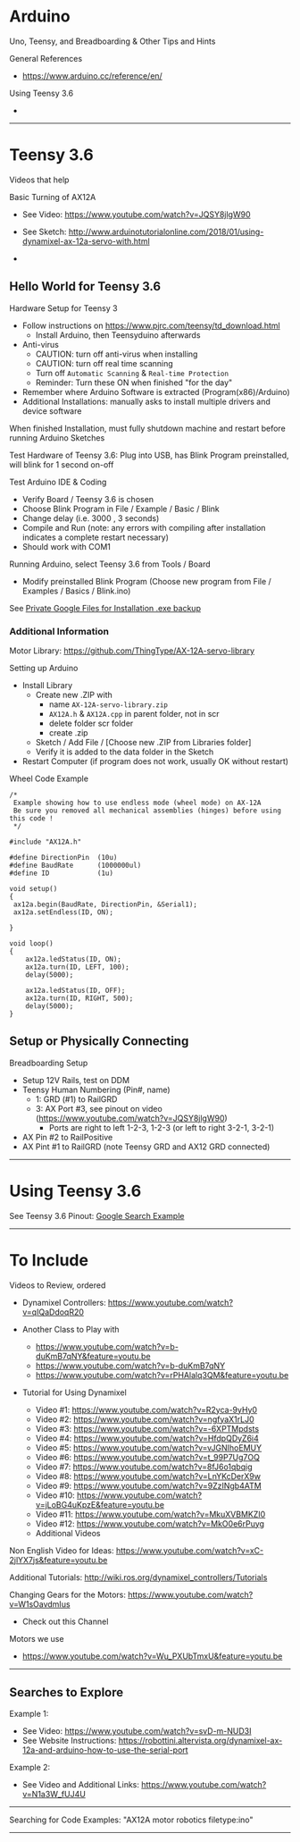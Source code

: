 # Arduino
Uno, Teensy, and Breadboarding &amp; Other Tips and Hints

General References
- https://www.arduino.cc/reference/en/

Using Teensy 3.6
- <a href=""></a>
---

# Teensy 3.6

Videos that help

Basic Turning of AX12A
- See Video: https://www.youtube.com/watch?v=JQSY8jlgW90
- See Sketch: http://www.arduinotutorialonline.com/2018/01/using-dynamixel-ax-12a-servo-with.html


-
## Hello World for Teensy 3.6

Hardware Setup for Teensy 3
- Follow instructions on https://www.pjrc.com/teensy/td_download.html
  - Install Arduino, then Teensyduino afterwards
- Anti-virus
  - CAUTION: turn off anti-virus when installing
  - CAUTION: turn off real time scanning
  - Turn off `Automatic Scanning` & `Real-time Protection`
  - Reminder: Turn these ON when finished "for the day"
- Remember where Arduino Software is extracted (Program(x86)/Arduino)
- Additional Installations: manually asks to install multiple drivers and device software

When finished Installation, must fully shutdown machine and restart before running Arduino Sketches

Test Hardware of Teensy 3.6: Plug into USB, has Blink Program preinstalled, will blink for 1 second on-off

Test Arduino IDE & Coding
- Verify Board / Teensy 3.6 is chosen
- Choose Blink Program in File / Example / Basic / Blink
- Change delay (i.e. 3000 , 3 seconds)
- Compile and Run (note: any errors with compiling after installation indicates a complete restart necessary)
- Should work with COM1

Running Arduino, select Teensy 3.6 from Tools / Board
- Modify preinstalled Blink Program (Choose new program from File / Examples / Basics / Blink.ino)

See <a href="https://drive.google.com/drive/folders/193Be1EvXhHWg-i1rmQdFSfw4CR-nRi6t">Private Google Files for Installation .exe backup</a>

### Additional Information

Motor Library: https://github.com/ThingType/AX-12A-servo-library

Setting up Arduino
- Install Library
  - Create new .ZIP with
    - name `AX-12A-servo-library.zip`
    - `AX12A.h` & `AX12A.cpp` in parent folder, not in scr
    - delete folder scr folder
    - create .zip
  - Sketch / Add File / [Choose new .ZIP from Libraries folder]
  - Verify it is added to the data folder in the Sketch
- Restart Computer (if program does not work, usually OK without restart)

Wheel Code Example
```
/*
 Example showing how to use endless mode (wheel mode) on AX-12A
 Be sure you removed all mechanical assemblies (hinges) before using this code !
 */

#include "AX12A.h"

#define DirectionPin  (10u)
#define BaudRate      (1000000ul)
#define ID            (1u)

void setup()
{
 ax12a.begin(BaudRate, DirectionPin, &Serial1);
 ax12a.setEndless(ID, ON);

}

void loop()
{
    ax12a.ledStatus(ID, ON);
    ax12a.turn(ID, LEFT, 100);
    delay(5000);

    ax12a.ledStatus(ID, OFF);
    ax12a.turn(ID, RIGHT, 500);
    delay(5000);
}
```

## Setup or Physically Connecting

Breadboarding Setup
- Setup 12V Rails, test on DDM
- Teensy Human Numbering (Pin#, name)
  - 1: GRD (#1) to RailGRD
  - 3: AX Port #3, see pinout on video (https://www.youtube.com/watch?v=JQSY8jlgW90)
    - Ports are right to left 1-2-3, 1-2-3 (or left to right 3-2-1, 3-2-1)
- AX Pin #2 to RailPositive
- AX Pint #1 to RailGRD (note Teensy GRD and AX12 GRD connected)

---

# Using Teensy 3.6

See Teensy 3.6 Pinout: <a href="https://www.google.com/search?q=teensy+3.6+pinout&tbm=isch&source=univ&sa=X&ved=2ahUKEwj7yO6HxNTgAhUXsp4KHTMeDh0QsAR6BAgFEAE&biw=1920&bih=977#imgrc=kniwTQNLNOoUlM:">Google Search Example</a>

---

# To Include

Videos to Review, ordered
- Dynamixel Controllers: https://www.youtube.com/watch?v=qIQaDdoqR20

- Another Class to Play with
  - https://www.youtube.com/watch?v=b-duKmB7qNY&feature=youtu.be
  - https://www.youtube.com/watch?v=b-duKmB7qNY
  - https://www.youtube.com/watch?v=rPHAlalq3QM&feature=youtu.be

- Tutorial for Using Dynamixel
  - Video #1: https://www.youtube.com/watch?v=R2yca-9yHy0
  - Video #2: https://www.youtube.com/watch?v=ngfyaX1rLJ0
  - Video #3: https://www.youtube.com/watch?v=-6XPTMpdsts
  - Video #4: https://www.youtube.com/watch?v=HfdpQDyZ6i4
  - Video #5: https://www.youtube.com/watch?v=vJGNIhoEMUY
  - Video #6: https://www.youtube.com/watch?v=t_99P7Ug7OQ
  - Video #7: https://www.youtube.com/watch?v=8fJ6o1qbqig
  - Video #8: https://www.youtube.com/watch?v=LnYKcDerX9w
  - Video #9: https://www.youtube.com/watch?v=9ZzINgb4ATM
  - Video #10: https://www.youtube.com/watch?v=jLoBG4uKpzE&feature=youtu.be
  - Video #11: https://www.youtube.com/watch?v=MkuXVBMKZI0
  - Video #12: https://www.youtube.com/watch?v=MkO0e6rPuyg
  - Additional Videos

Non English Video for Ideas: https://www.youtube.com/watch?v=xC-2jlYX7js&feature=youtu.be

Additional Tutorials: http://wiki.ros.org/dynamixel_controllers/Tutorials

Changing Gears for the Motors: https://www.youtube.com/watch?v=W1sOavdmIus
- Check out this Channel

Motors we use
- https://www.youtube.com/watch?v=Wu_PXUbTmxU&feature=youtu.be

---

## Searches to Explore

Example 1:
- See Video: https://www.youtube.com/watch?v=svD-m-NUD3I
- See Website Instructions: https://robottini.altervista.org/dynamixel-ax-12a-and-arduino-how-to-use-the-serial-port

Example 2:
- See Video and Additional Links: https://www.youtube.com/watch?v=N1a3W_fUJ4U

---

Searching for Code Examples: "AX12A motor robotics filetype:ino"

---
